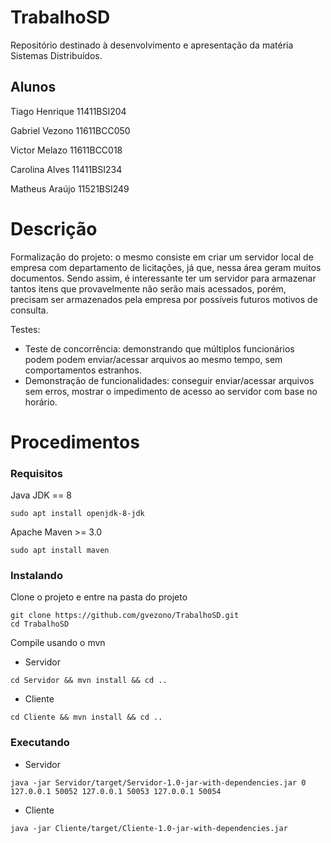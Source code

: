 # TrabalhoSD
Repositório destinado à desenvolvimento e apresentação da matéria Sistemas Distribuídos.

## Alunos
Tiago Henrique  11411BSI204

Gabriel Vezono  11611BCC050

Victor Melazo   11611BCC018

Carolina Alves  11411BSI234

Matheus Araújo 11521BSI249 

# Descrição
Formalização do projeto: o mesmo consiste em criar um servidor local de empresa com departamento de licitações, já que, nessa área geram muitos documentos. Sendo assim, é interessante ter um servidor para armazenar tantos itens que provavelmente não serão mais acessados, porém, precisam ser armazenados pela empresa por possíveis futuros motivos de consulta.

Testes:
  - Teste de concorrência: demonstrando que múltiplos funcionários podem podem enviar/acessar arquivos ao mesmo tempo, sem comportamentos estranhos.
  - Demonstração de funcionalidades: conseguir enviar/acessar arquivos sem erros, mostrar o impedimento de acesso ao servidor com base no horário.

# Procedimentos
### Requisitos
Java JDK == 8
```
sudo apt install openjdk-8-jdk
```
Apache Maven >= 3.0
```
sudo apt install maven
```

### Instalando
Clone o projeto e entre na pasta do projeto
```
git clone https://github.com/gvezono/TrabalhoSD.git
cd TrabalhoSD
```

Compile usando o mvn

  - Servidor
```
cd Servidor && mvn install && cd ..
```
  - Cliente
```
cd Cliente && mvn install && cd ..
```

### Executando
  - Servidor
```
java -jar Servidor/target/Servidor-1.0-jar-with-dependencies.jar 0 127.0.0.1 50052 127.0.0.1 50053 127.0.0.1 50054
```
  - Cliente
```
java -jar Cliente/target/Cliente-1.0-jar-with-dependencies.jar
```
